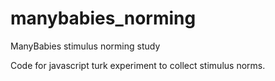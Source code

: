 # manybabies_norming
ManyBabies stimulus norming study

Code for javascript turk experiment to collect stimulus norms. 
